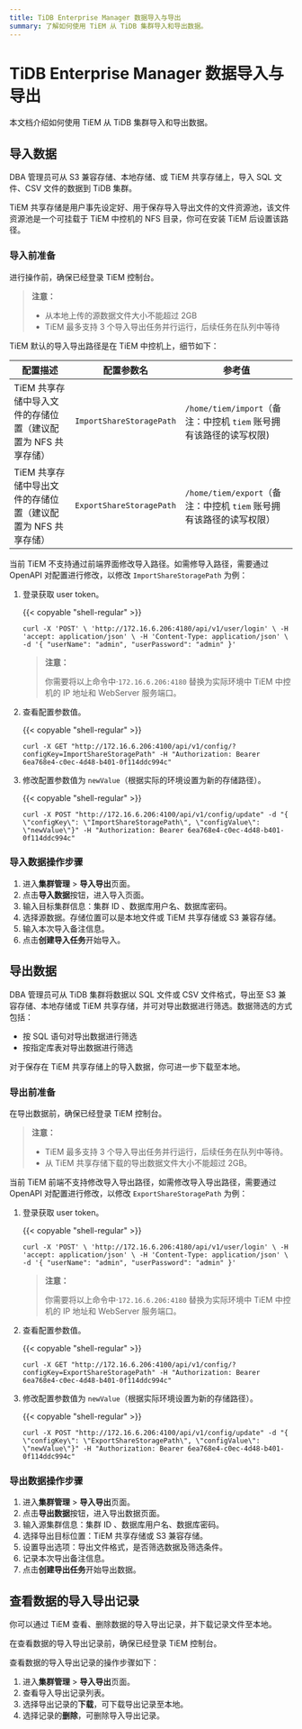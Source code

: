 ```yaml
---
title: TiDB Enterprise Manager 数据导入与导出
summary: 了解如何使用 TiEM 从 TiDB 集群导入和导出数据。
---
```


# TiDB Enterprise Manager 数据导入与导出

本文档介绍如何使用 TiEM 从 TiDB 集群导入和导出数据。

## 导入数据

DBA 管理员可从 S3 兼容存储、本地存储、或 TiEM 共享存储上，导入 SQL 文件、CSV 文件的数据到 TiDB 集群。

TiEM 共享存储是用户事先设定好、用于保存导入导出文件的文件资源池，该文件资源池是一个可挂载于 TiEM 中控机的 NFS 目录，你可在安装 TiEM 后设置该路径。

### 导入前准备

进行操作前，确保已经登录 TiEM 控制台。

> **注意：**
>
> - 从本地上传的源数据文件大小不能超过 2GB
> - TiEM 最多支持 3 个导入导出任务并行运行，后续任务在队列中等待

TiEM 默认的导入导出路径是在 TiEM 中控机上，细节如下：

| **配置描述**                                                 | **配置参数名**         | **参考值**                                                   |
| ------------------------------------------------------------ | ---------------------- | ------------------------------------------------------------ |
| TiEM 共享存储中导入文件的存储位置（建议配置为 NFS 共享存储） | `ImportShareStoragePath` | `/home/tiem/import`（备注：中控机 `tiem` 账号拥有该路径的读写权限) |
| TiEM 共享存储中导出文件的存储位置（建议配置为 NFS 共享存储） | `ExportShareStoragePath` | `/home/tiem/export`（备注：中控机 `tiem` 账号拥有该路径的读写权限） |

当前 TiEM 不支持通过前端界面修改导入路径。如需修导入路径，需要通过 OpenAPI 对配置进行修改，以修改 `ImportShareStoragePath` 为例：

1. 登录获取 user token。

    {{< copyable "shell-regular" >}}

    ```shell
    curl -X 'POST' \ 'http://172.16.6.206:4180/api/v1/user/login' \ -H 'accept: application/json' \ -H 'Content-Type: application/json' \ -d '{ "userName": "admin", "userPassword": "admin" }'
    ```

    > **注意：**
    >
    > 你需要将以上命令中·`172.16.6.206:4180` 替换为实际环境中 TiEM 中控机的 IP 地址和 WebServer 服务端口。

2. 查看配置参数值。

    {{< copyable "shell-regular" >}}

    ```shell
    curl -X GET "http://172.16.6.206:4100/api/v1/config/?configKey=ImportShareStoragePath" -H "Authorization: Bearer 6ea768e4-c0ec-4d48-b401-0f114ddc994c"
    ```

3. 修改配置参数值为 `newValue`（根据实际的环境设置为新的存储路径）。

    {{< copyable "shell-regular" >}}

    ```shell
    curl -X POST "http://172.16.6.206:4100/api/v1/config/update" -d "{ \"configKey\": \"ImportShareStoragePath\", \"configValue\": \"newValue\"}" -H "Authorization: Bearer 6ea768e4-c0ec-4d48-b401-0f114ddc994c"
    ```

### 导入数据操作步骤

1. 进入**集群管理** > **导入导出**页面。
2. 点击**导入数据**按钮，进入导入页面。
3. 输入目标集群信息：集群 ID 、数据库用户名、数据库密码。
4. 选择源数据。存储位置可以是本地文件或 TiEM 共享存储或 S3 兼容存储。
5. 输入本次导入备注信息。
6. 点击**创建导入任务**开始导入。

## 导出数据

DBA 管理员可从 TiDB 集群将数据以 SQL 文件或 CSV 文件格式，导出至 S3 兼容存储、本地存储或 TiEM 共享存储，并可对导出数据进行筛选。数据筛选的方式包括：

* 按 SQL 语句对导出数据进行筛选
* 按指定库表对导出数据进行筛选

对于保存在 TiEM 共享存储上的导入数据，你可进一步下载至本地。

### 导出前准备

在导出数据前，确保已经登录 TiEM 控制台。

> **注意：**
>
> * TiEM 最多支持 3 个导入导出任务并行运行，后续任务在队列中等待。
> * 从 TiEM 共享存储下载的导出数据文件大小不能超过 2GB。

当前 TiEM 前端不支持修改导入导出路径，如需修改导入导出路径，需要通过 OpenAPI 对配置进行修改，以修改 `ExportShareStoragePath` 为例：

1. 登录获取 user token。

    {{< copyable "shell-regular" >}}

    ```shell
    curl -X 'POST' \ 'http://172.16.6.206:4180/api/v1/user/login' \ -H 'accept: application/json' \ -H 'Content-Type: application/json' \ -d '{ "userName": "admin", "userPassword": "admin" }'
    ```

    > **注意：**
    >
    > 你需要将以上命令中·`172.16.6.206:4180` 替换为实际环境中 TiEM 中控机的 IP 地址和 WebServer 服务端口。

2. 查看配置参数值。

    {{< copyable "shell-regular" >}}

    ```shell
    curl -X GET "http://172.16.6.206:4100/api/v1/config/?configKey=ExportShareStoragePath" -H "Authorization: Bearer 6ea768e4-c0ec-4d48-b401-0f114ddc994c"
    ```

3. 修改配置参数值为 `newValue`（根据实际环境设置为新的存储路径）。

    {{< copyable "shell-regular" >}}

    ```shell
    curl -X POST "http://172.16.6.206:4100/api/v1/config/update" -d "{ \"configKey\": \"ExportShareStoragePath\", \"configValue\": \"newValue\"}" -H "Authorization: Bearer 6ea768e4-c0ec-4d48-b401-0f114ddc994c"
    ```

### 导出数据操作步骤

1. 进入**集群管理** > **导入导出**页面。
2. 点击**导出数据**按钮，进入导出数据页面。
3. 输入源集群信息：集群 ID 、数据库用户名、数据库密码。
4. 选择导出目标位置：TiEM 共享存储或 S3 兼容存储。
5. 设置导出选项：导出文件格式，是否筛选数据及筛选条件。
6. 记录本次导出备注信息。
7. 点击**创建导出任务**开始导出数据。

## 查看数据的导入导出记录

你可以通过 TiEM 查看、删除数据的导入导出记录，并下载记录文件至本地。

在查看数据的导入导出记录前，确保已经登录 TiEM 控制台。

查看数据的导入导出记录的操作步骤如下：

1. 进入**集群管理** > **导入导出**页面。
2. 查看导入导出记录列表。
3. 选择导出记录的**下载**，可下载导出记录至本地。
4. 选择记录的**删除**，可删除导入导出记录。
